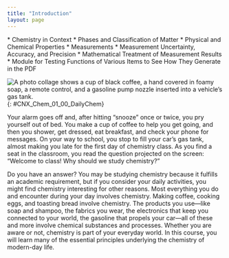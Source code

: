 ```yaml
---
title: "Introduction"
layout: page
---
```



<div data-type="abstract" markdown="1">
* Chemistry in Context
* Phases and Classification of Matter
* Physical and Chemical Properties
* Measurements
* Measurement Uncertainty, Accuracy, and Precision
* Mathematical Treatment of Measurement Results
* Module for Testing Functions of Various Items to See How They Generate in the PDF

</div>

<?cnx.eoc class="key-equations" title="Key-Equations"?>

<?cnx.eoc class="summary" title="Chapter Summary"?>

<?cnx.eoc class="exercises" title="Exercises"?>

<?cnx.eoc class="references" title="References"?>

 ![A photo collage shows a cup of black coffee, a hand covered in foamy soap, a remote control, and a gasoline pump nozzle inserted into a vehicle&#x2019;s gas tank.](../resources/CNX_Chem_01_00_DailyChem.jpg "Chemical substances and processes are essential for our existence, providing sustenance, keeping us clean and healthy, fabricating electronic devices, enabling transportation, and much more. (credit &#x201C;left&#x201D;: modification of work by &#x201C;vxla&#x201D;/Flickr; credit &#x201C;left middle&#x201D;: modification of work by &#x201C;the Italian voice&#x201D;/Flickr; credit &#x201C;right middle&#x201D;: modification of work by Jason Trim; credit &#x201C;right&#x201D;: modification of work by &#x201C;gosheshe&#x201D;/Flickr)"){: #CNX_Chem_01_00_DailyChem}

Your alarm goes off and, after hitting “snooze” once or twice, you pry yourself out of bed. You make a cup of coffee to help you get going, and then you shower, get dressed, eat breakfast, and check your phone for messages. On your way to school, you stop to fill your car’s gas tank, almost making you late for the first day of chemistry class. As you find a seat in the classroom, you read the question projected on the screen: “Welcome to class! Why should we study chemistry?”

Do you have an answer? You may be studying chemistry because it fulfills an academic requirement, but if you consider your daily activities, you might find chemistry interesting for other reasons. Most everything you do and encounter during your day involves chemistry. Making coffee, cooking eggs, and toasting bread involve chemistry. The products you use—like soap and shampoo, the fabrics you wear, the electronics that keep you connected to your world, the gasoline that propels your car—all of these and more involve chemical substances and processes. Whether you are aware or not, chemistry is part of your everyday world. In this course, you will learn many of the essential principles underlying the chemistry of modern-day life.

